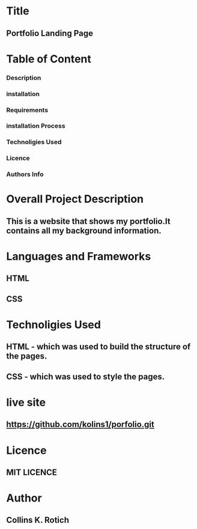 # Title

## Portfolio Landing Page

# Table of Content

### Description

### installation

### Requirements

### installation Process

### Technoligies Used

### Licence

### Authors Info

# Overall Project Description

## This is a website that shows my portfolio.It contains all my background information.

# Languages and Frameworks

## HTML

## CSS

# Technoligies Used

## HTML - which was used to build the structure of the pages.

## CSS - which was used to style the pages.

# live site

## https://github.com/kolins1/porfolio.git

# Licence

## MIT LICENCE

# Author

## Collins K. Rotich
